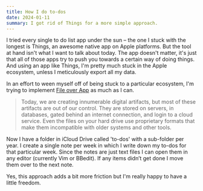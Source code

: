 ```yaml
---
title: How I do to-dos
date: 2024-01-11
summary: I got rid of Things for a more simple approach.
---
```


I tried every single to do list app under the sun – the one I stuck with the longest is Things, an awesome native app on Apple platforms. But the tool at hand isn't what I want to talk about today. The app doesn't matter, it's just that all of those apps try to push you towards a certain way of doing things. And using an app like Things, I'm pretty much stuck in the Apple ecosystem, unless I meticulously export all my data.

In an effort to ween myself off of being stuck to a particular ecosystem, I'm trying to implement [File over App](https://stephango.com/file-over-app) as much as I can.

> Today, we are creating innumerable digital artifacts, but most of these artifacts are out of our control. They are stored on servers, in databases, gated behind an internet connection, and login to a cloud service. Even the files on your hard drive use proprietary formats that make them incompatible with older systems and other tools.

Now I have a folder in iCloud Drive called 'to-dos' with a sub-folder per year. I create a single note per week in which I write down my to-dos for that particular week. Since the notes are just text files I can open them in any editor (currently Vim or BBedit). If any items didn’t get done I move them over to the next note.

Yes, this approach adds a bit more friction but I'm really happy to have a little freedom.
